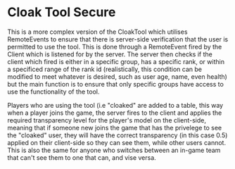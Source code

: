 #  Cloak Tool Secure

This is a more complex version of the CloakTool which utilises RemoteEvents to ensure that there is server-side verification that the user is permitted to use the tool. This is done through a RemoteEvent fired by the Client which is listened for by the server. The server then checks if the client which fired is either in a specific group, has a specific rank, or within a specificed range of the rank id (realistically, this condition can be modified to meet whatever is desired, such as user age, name, even health) but the main function is to ensure that only specific groups have access to use the functionality of the tool.

Players who are using the tool (i.e "cloaked" are added to a table, this way when a player joins the game, the server fires to the client and applies the required transparency level for the player's model on the client-side, meaning that if someone new joins the game that has the privelege to see the "cloaked" user, they will have the correct transparency (in this case 0.5) applied on their client-side so they can see them, while other users cannot. This is also the same for anyone who switches between an in-game team that can't see them to one that can, and vise versa.
